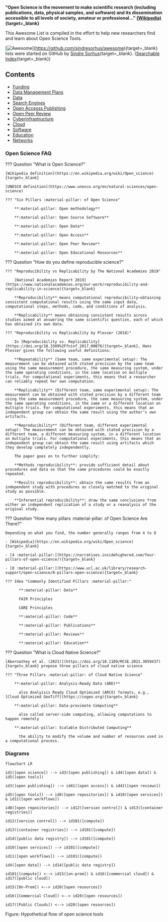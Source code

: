 **"Open Science is the movement to make scientific research (including publications, data, physical samples, and software) and its dissemination accessible to all levels of society, amateur or professional..." [(Wikipedia)](https://en.wikipedia.org/wiki/Open_science){target=_blank}**

This Awesome List is compiled in the effort to help new researchers find and learn about Open Science Tools.

[![[Awesome]([https://github.com/sindresorhus/awesome])](https://cdn.rawgit.com/sindresorhus/awesome/d7305f38d29fed78fa85652e3a63e154dd8e8829/media/badge.svg)](https://github.com/sindresorhus/awesome){target=_blank} lists were started on GitHub by [Sindre Sorhus](https://sindresorhus.com/){target=_blank}. ([Searchable Index](https://awesome-indexed.mathew-davies.co.uk/){target=_blank})

## Contents

  - [Funding](funding.md)
  - [Data Management Plans](dmp.md)
  - [Data](data.md) 
  - [Search Engines](search.md)
  - [Open Accesss Publishing](publishing.md)
  - [Open Peer Review](reviews.md)
  - [Cyberinfrastructure](cyberinfrastructure.md)
  - [Cloud](cloud.md)
  - [Software](software.md)
  - [Education](edu.md) 
  - [Networks](networks.md)

### Open Science FAQ

??? Question "What is Open Science?"

    [Wikipedia definition](https://en.wikipedia.org/wiki/Open_science){target=_blank}

    [UNESCO definition](https://www.unesco.org/en/natural-sciences/open-science)

    ??? "Six Pillars :material-pillar: of Open Science"

        **:material-pillar: Open methodology**
      
        **:material-pillar: Open Source Software**
      
        **:material-pillar: Open Data**

        **:material-pillar: Open Access**

        **:material-pillar: Open Peer Review**

        **:material-pillar: Open Educational Resources**

??? Question "How do you define reproducible science?"

    ??? "Reproducibility vs Replicability by The National Academies 2019"

        [National Academies Report 2019](https://www.nationalacademies.org/our-work/reproducibility-and-replicability-in-science){target=_blank}

        **Reproducibility** means computational reproducibility—obtaining consistent computational results using the same input data, computational steps, methods, code, and conditions of analysis. 

        **Replicability** means obtaining consistent results across studies aimed at answering the same scientific question, each of which has obtained its own data. 

    ??? "Reproducibility vs Replicability by Plesser (2018)"

        In [Reproducibility vs. Replicability](https://doi.org/10.3389%2Ffninf.2017.00076){target=_blank}, Hans Plesser gives the following useful definitions:

        **Repeatability** (Same team, same experimental setup): The measurement can be obtained with stated precision by the same team using the same measurement procedure, the same measuring system, under the same operating conditions, in the same location on multiple trials. For computational experiments, this means that a researcher can reliably repeat her own computation.
        
        **Replicability** (Different team, same experimental setup): The measurement can be obtained with stated precision by a different team using the same measurement procedure, the same measuring system, under the same operating conditions, in the same or a different location on multiple trials. For computational experiments, this means that an independent group can obtain the same result using the author’s own artifacts.

        **Reproducibility** (Different team, different experimental setup): The measurement can be obtained with stated precision by a different team, a different measuring system, in a different location on multiple trials. For computational experiments, this means that an independent group can obtain the same result using artifacts which they develop completely independently.

        The paper goes on to further simplify:

        **Methods reproducibility**: provide sufficient detail about procedures and data so that the same procedures could be exactly repeated.

        **Results reproducibility**: obtain the same results from an independent study with procedures as closely matched to the original study as possible.

        **Inferential reproducibility**: draw the same conclusions from either an independent replication of a study or a reanalysis of the original study.

??? Question "How many pillars :material-pillar: of Open Science Are There?"

    Depending on what you find, the number generally ranges from 4 to 8

    - [Wikipedia](https://en.wikipedia.org/wiki/Open_science){target=_blank}

    - [4 :material-pillar:](https://narratives.insidehighered.com/four-pillars-of-open-science/){target=_blank}

    - [8 :material-pillar:](https://www.ucl.ac.uk/library/research-support/open-science/8-pillars-open-science){target=_blank}

    ??? Idea "Commonly Identified Pillars :material-pillar:"

          **:material-pillar: Data**
          
          FAIR Principles

          CARE Principles 

          **:material-pillar: Code**

          **:material-pillar: Publications**

          **:material-pillar: Reviews**

          **:material-pillar: Education**

??? Question "What is Cloud Native Science?"

    [Abernathey et al. (2021)](https://doi.org/10.1109/MCSE.2021.3059437){target=_blank} propose three pillars of cloud native science

    ??? "Three Pillars :material-pillar: of Cloud Native Science"
    
        **:material-pillar: Analysis-Ready Data (ARD)**

          also Analyisis Ready Cloud Optimized (ARCO) formats, e.g., [Cloud Optimized GeoTiff](https://cogeo.org){target=_blank}

        **:material-pillar: Data-proximate Computing**

          also called server-side computing, allowing computations to happen remotely

        **:material-pillar: Scalable Distributed Computing**

          the ability to modify the volume and number of resources used in a computational process.

### Diagrams

``` mermaid
flowchart LR

id1([open science]) --> id3([open publishing]) & id4([open data]) & id5([open tools])

id3([open publishing]) --> id41([open access]) & id42([open reviews])

id5([open tools]) --> id8([open repositories]) & id10([open services]) & id11([open workflows])

id8([open repositories]) --> id12([version control]) & id13([container registries])

id12([version control]) --> id101([compute])

id13([container registries]) --> id101([compute])

id14([public data registry]) --> id101([compute])

id10([open services]) --> id101([compute]) 

id11([open workflows]) --> id101([compute]) 

id4([open data]) --> id14([public data registry])

id101([compute]) <--> id15([on-prem]) & id16([commercial cloud]) & id17([public cloud])

id15([On-Prem]) <--> id20([open resources])

id16([Commercial Cloud]) <--> id20([open resources]) 

id17([Public Clouds]) <--> id20([open resources]) 
```

Figure: Hypothetical flow of open science tools